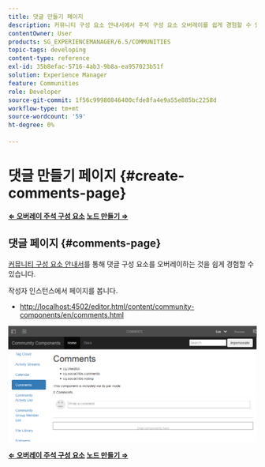 ```yaml
---
title: 댓글 만들기 페이지
description: 커뮤니티 구성 요소 안내서에서 주석 구성 요소 오버레이를 쉽게 경험할 수 있도록 하는 방법을 알아봅니다.
contentOwner: User
products: SG_EXPERIENCEMANAGER/6.5/COMMUNITIES
topic-tags: developing
content-type: reference
exl-id: 35b8efac-5716-4ab3-9b8a-ea957023b51f
solution: Experience Manager
feature: Communities
role: Developer
source-git-commit: 1f56c99980846400cfde8fa4e9a55e885bc2258d
workflow-type: tm+mt
source-wordcount: '59'
ht-degree: 0%

---
```


# 댓글 만들기 페이지 {#create-comments-page}

**[⇐ 오버레이 주석 구성 요소](overlay-comments.md) [노드 만들기 ⇒](overlay-create-nodes.md)**

## 댓글 페이지 {#comments-page}

[커뮤니티 구성 요소 안내서](components-guide.md)를 통해 댓글 구성 요소를 오버레이하는 것을 쉽게 경험할 수 있습니다.

작성자 인스턴스에서 페이지를 봅니다.

* [http://localhost:4502/editor.html/content/community-components/en/comments.html](http://localhost:4502/editor.html/content/community-components/en/comments.html)

![댓글](assets/comments.png)

**[⇐ 오버레이 주석 구성 요소](overlay-comments.md) [노드 만들기 ⇒](overlay-create-nodes.md)**
